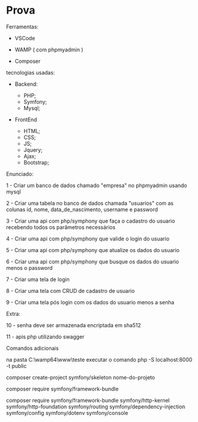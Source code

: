 # Prova
Ferramentas:

 - VSCode

 - WAMP ( com phpmyadmin )

 - Composer

tecnologias usadas:

 - Backend: 
   * PHP;
   * Symfony;
   * Mysql;

 - FrontEnd 
   * HTML; 
   * CSS; 
   * JS; 
   * Jquery; 
   * Ajax;
   * Bootstrap;
	
Enunciado:

1 - Criar um banco de dados chamado "empresa" no phpmyadmin usando mysql

2 - Criar uma tabela no banco de dados chamada "usuarios" com as colunas id, nome, data_de_nascimento, username e password

3 - Criar uma api com php/symphony que faça o cadastro do usuario recebendo todos os parâmetros necessários

4 - Criar uma api com php/symphony que valide o login do usuario

5 - Criar uma api com php/symphony que atualize os dados do usuario

6 - Criar uma api com php/symphony que busque os dados do usuario menos o password

7 - Criar uma tela de login

8 - Criar uma tela com CRUD de cadastro de usuario

9 - Criar uma tela pós login com os dados do usuario menos a senha   

Extra:

10 - senha deve ser armazenada encriptada em sha512

11 - apis php utilizando swagger

Comandos adicionais

na pasta C:\wamp64\www\teste executar o comando php -S localhost:8000 -t public

composer create-project symfony/skeleton nome-do-projeto

composer require symfony/framework-bundle

composer require symfony/framework-bundle symfony/http-kernel symfony/http-foundation symfony/routing symfony/dependency-injection symfony/config symfony/dotenv symfony/console

